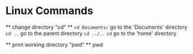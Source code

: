 # Linux Commands
** change directory "cd" **
`cd Documents/` go to the 'Documents' directory
`cd ..` go to the parent directory `cd ../..`
`cd` go to the 'home' directory

** print working directory "pwd" **
pwd
